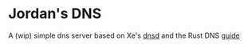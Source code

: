 # Jordan's DNS

A (wip) simple dns server based on Xe's [dnsd](https://github.com/Xe/x/tree/master/cmd/dnsd) and the Rust DNS [guide](https://github.com/EmilHernvall/dnsguide)
